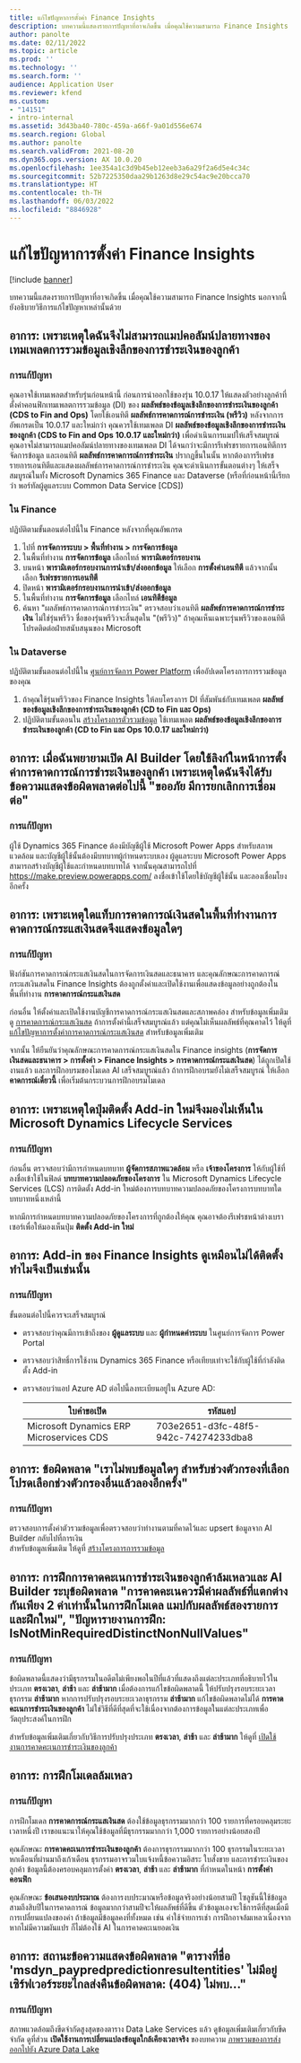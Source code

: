 ```yaml
---
title: แก้ไขปัญหาการตั้งค่า Finance Insights
description: บทความนี้แสดงรายการปัญหาที่อาจเกิดขึ้น เมื่อคุณใช้ความสามารถ Finance Insights นอกจากนี้ ยังอธิบายวิธีการแก้ไขปัญหาเหล่านั้นด้วย
author: panolte
ms.date: 02/11/2022
ms.topic: article
ms.prod: ''
ms.technology: ''
ms.search.form: ''
audience: Application User
ms.reviewer: kfend
ms.custom:
- "14151"
- intro-internal
ms.assetid: 3d43ba40-780c-459a-a66f-9a01d556e674
ms.search.region: Global
ms.author: panolte
ms.search.validFrom: 2021-08-20
ms.dyn365.ops.version: AX 10.0.20
ms.openlocfilehash: 1ee354a1c3d9b45eb12eeb3a6a29f2a6d5e4c34c
ms.sourcegitcommit: 52b7225350daa29b1263d8e29c54ac9e20bcca70
ms.translationtype: HT
ms.contentlocale: th-TH
ms.lasthandoff: 06/03/2022
ms.locfileid: "8846928"
---
```

# <a name="troubleshoot-finance-insights-setup-issues"></a>แก้ไขปัญหาการตั้งค่า Finance Insights

[!include [banner](../includes/banner.md)]

บทความนี้แสดงรายการปัญหาที่อาจเกิดขึ้น เมื่อคุณใช้ความสามารถ Finance Insights นอกจากนี้ ยังอธิบายวิธีการแก้ไขปัญหาเหล่านั้นด้วย

## <a name="symptom-why-cant-i-map-the-customer-payment-insights-data-integration-template-destination-column"></a>อาการ: เพราะเหตุใดฉันจึงไม่สามารถแมปคอลัมน์ปลายทางของเทมเพลตการรวมข้อมูลเชิงลึกของการชำระเงินของลูกค้า

### <a name="resolution"></a>การแก้ปัญหา

คุณอาจใช้เทมเพลตสำหรับรุ่นก่อนหน้านี้ ก่อนการนำออกใช้ของรุ่น 10.0.17 ให้แสดงตัวอย่างลูกค้าที่ตั้งค่าคอนฟิกเทมเพลตการรวมข้อมูล (DI) ของ **ผลลัพธ์ของข้อมูลเชิงลึกของการชำระเงินของลูกค้า (CDS to Fin and Ops)** โดยใช้เอนทิตี **ผลลัพธ์การคาดการณ์การชำระเงิน (พรีวิว)** หลังจากการอัพเกรดเป็น 10.0.17 และใหม่กว่า คุณควรใช้เทมเพลต DI **ผลลัพธ์ของข้อมูลเชิงลึกของการชำระเงินของลูกค้า (CDS to Fin and Ops 10.0.17 และใหม่กว่า)** เพื่อดําเนินการแมปให้เสร็จสมบูรณ์ คุณอาจไม่สามารถแมปคอลัมน์ปลายทางของเทมเพลต DI ได้จนกว่าจะมีการรีเฟรชรายการเอนทิตีการจัดการข้อมูล และเอนทิตี **ผลลัพธ์การคาดการณ์การชำระเงิน** ปรากฏขึ้นในนั้น หากต้องการรีเฟรชรายการเอนทิตีและแสดงผลลัพธ์การคาดการณ์การชำระเงิน คุณจะดําเนินการขั้นตอนต่างๆ ให้เสร็จสมบูรณ์ในทั้ง Microsoft Dynamics 365 Finance และ Dataverse (หรือที่ก่อนหน้านี้เรียกว่า พอร์ทัลผู้ดูแลระบบ Common Data Service \[CDS\])

### <a name="in-finance"></a>ใน Finance

ปฏิบัติตามขั้นตอนต่อไปนี้ใน Finance หลังจากที่คุณอัพเกรด

1. ไปที่ **การจัดการระบบ \> พื้นที่ทำงาน \> การจัดการข้อมูล**
2. ในพื้นที่ทำงาน **การจัดการข้อมูล** เลือกไทล์ **พารามิเตอร์กรอบงาน**
3. บนหน้า **พารามิเตอร์กรอบงานการนําเข้า/ส่งออกข้อมูล** ให้เลือก **การตั้งค่าเอนทิตี** แล้วจากนั้น เลือก **รีเฟรชรายการเอนทิตี**
4. ปิดหน้า **พารามิเตอร์กรอบงานการนําเข้า/ส่งออกข้อมูล**
5. ในพื้นที่ทำงาน **การจัดการข้อมูล** เลือกไทล์ **เอนทิตีข้อมูล**
6. ค้นหา "ผลลัพธ์การคาดการณ์การชำระเงิน" ตรวจสอบว่าเอนทิตี **ผลลัพธ์การคาดการณ์การชำระเงิน** ไม่ใช่รุ่นพรีวิว ชื่อของรุ่นพรีวิวจะสิ้นสุดใน "(พรีวิว)" ถ้าคุณเห็นเฉพาะรุ่นพรีวิวของเอนทิตี โปรดติดต่อฝ่ายสนับสนุนของ Microsoft

### <a name="in-dataverse"></a>ใน Dataverse

ปฏิบัติตามขั้นตอนต่อไปนี้ใน [ศูนย์การจัดการ Power Platform](https://admin.powerplatform.microsoft.com/environments) เพื่ออัปเดตโครงการการรวมข้อมูลของคุณ

1. ถ้าคุณใช้รุ่นพรีวิวของ Finance Insights ให้ลบโครงการ DI ที่สัมพันธ์กับเทมเพลต **ผลลัพธ์ของข้อมูลเชิงลึกของการชำระเงินของลูกค้า (CD to Fin และ Ops)**
2. ปฏิบัติตามขั้นตอนใน [สร้างโครงการตัวรวมข้อมูล](create-data-integrate-project.md) ใช้เทมเพลต **ผลลัพธ์ของข้อมูลเชิงลึกของการชำระเงินของลูกค้า (CD to Fin และ Ops 10.0.17 และใหม่กว่า)**

## <a name="symptom-when-i-try-to-open-ai-builder-by-using-the-links-on-the-customer-payment-predictions-setup-page-why-do-i-receive-the-following-error-message-sorry-theres-been-a-disconnect"></a>อาการ: เมื่อฉันพยายามเปิด AI Builder โดยใช้ลิงก์ในหน้าการตั้งค่าการคาดการณ์การชำระเงินของลูกค้า เพราะเหตุใดฉันจึงได้รับข้อความแสดงข้อผิดพลาดต่อไปนี้ "ขออภัย มีการยกเลิกการเชื่อมต่อ"

### <a name="resolution"></a>การแก้ปัญหา

ผู้ใช้ Dynamics 365 Finance ต้องมีบัญชีผู้ใช้ Microsoft Power Apps สำหรับสภาพแวดล้อม และบัญชีผู้ใช้นั้นต้องมีบทบาทผู้กำหนดระบบเอง ผู้ดูแลระบบ Microsoft Power Apps สามารถสร้างบัญชีผู้ใช้และกําหนดบทบาทได้ จากนั้นคุณสามารถไปที่ <https://make.preview.powerapps.com/> ลงชื่อเข้าใช้โดยใช้บัญชีผู้ใช้นั้น และลองเชื่อมโยงอีกครั้ง

## <a name="symptom-why-doesnt-the-cash-forecast-tab-in-the-cash-flow-forecast-workspace-show-any-data"></a>อาการ: เพราะเหตุใดแท็บการคาดการณ์เงินสดในพื้นที่ทำงานการคาดการณ์กระแสเงินสดจึงแสดงข้อมูลใดๆ

### <a name="resolution"></a>การแก้ปัญหา

ฟังก์ชันการคาดการณ์กระแสเงินสดในการจัดการเงินสดและธนาคาร และคุณลักษณะการคาดการณ์กระแสเงินสดใน Finance Insights ต้องถูกตั้งค่าและเปิดใช้งานเพื่อแสดงข้อมูลอย่างถูกต้องในพื้นที่ทำงาน **การคาดการณ์กระแสเงินสด**

ก่อนอื่น ให้ตั้งค่าและเปิดใช้งานบัญชีการคาดการณ์กระแสเงินสดและสภาพคล่อง สำหรับข้อมูลเพิ่มเติม ดู [การคาดการณ์กระแสเงินสด](../cash-bank-management/cash-flow-forecasting.md) ถ้าการตั้งค่านี้เสร็จสมบูรณ์แล้ว แต่คุณไม่เห็นผลลัพธ์ที่คุณคาดไว้ ให้ดูที่ [แก้ไขปัญหาการตั้งค่าการคาดการณ์กระแสเงินสด](../cash-bank-management/cash-flow-forecasting-tsg.md) สำหรับข้อมูลเพิ่มเติม

จากนั้น ให้ยืนยันว่าคุณลักษณะการคาดการณ์กระแสเงินสดใน Finance insights (**การจัดการเงินสดและธนาคาร \> การตั้งค่า \> Finance Insights \> การคาดการณ์กระแสเงินสด**) ได้ถูกเปิดใช้งานแล้ว และการฝึกอบรมของโมเดล AI เสร็จสมบูรณ์แล้ว ถ้าการฝึกอบรมยังไม่เสร็จสมบูรณ์ ให้เลือก **คาดการณ์เดี๋ยวนี้** เพื่อเริ่มต้นกระบวนการฝึกอบรมโมเดล

## <a name="symptom-why-isnt-the-install-a-new-add-in-button-visible-in-microsoft-dynamics-lifecycle-services"></a>อาการ: เพราะเหตุใดปุ่มติดตั้ง Add-in ใหม่จึงมองไม่เห็นใน Microsoft Dynamics Lifecycle Services

### <a name="resolution"></a>การแก้ปัญหา

ก่อนอื่น ตรวจสอบว่ามีการกำหนดบทบาท **ผู้จัดการสภาพแวดล้อม** หรือ **เจ้าของโครงการ** ให้กับผู้ใช้ที่ลงชื่อเข้าใช้ในฟิลด์ **บทบาทความปลอดภัยของโครงการ** ใน Microsoft Dynamics Lifecycle Services (LCS) การติดตั้ง Add-in ใหม่ต้องการบทบาทความปลอดภัยของโครงการบทบาทใดบทบาทหนึ่งเหล่านี้

หากมีการกำหนดบทบาทความปลอดภัยของโครงการที่ถูกต้องให้คุณ คุณอาจต้องรีเฟรชหน้าต่างเบราเซอร์เพื่อให้มองเห็นปุ่ม **ติดตั้ง Add-in ใหม่**

## <a name="symptom-the-finance-insights-add-in-doesnt-seem-to-be-installing-why-is-that"></a>อาการ: Add-in ของ Finance Insights ดูเหมือนไม่ได้ติดตั้ง ทำไมจึงเป็นเช่นนั้น

### <a name="resolution"></a>การแก้ปัญหา

ขั้นตอนต่อไปนี้ควรจะเสร็จสมบูรณ์

- ตรวจสอบว่าคุณมีการเข้าถึงของ **ผู้ดูแลระบบ** และ **ผู้กำหนดค่าระบบ** ในศูนย์การจัดการ Power Portal
- ตรวจสอบว่าสิทธิ์การใช้งาน Dynamics 365 Finance หรือเทียบเท่าจะใช้กับผู้ใช้ที่กำลังติดตั้ง Add-in
- ตรวจสอบว่าแอป Azure AD ต่อไปนี้ลงทะเบียนอยู่ใน Azure AD: 

  | ใบคำขอเปิด                  | รหัสแอป           |
  | ---------------------------- | ---------------- |
  | Microsoft Dynamics ERP Microservices CDS | 703e2651-d3fc-48f5-942c-74274233dba8 | 
  
## <a name="symptom-error-we-didnt-find-any-data-for-the-selected-filter-range-please-select-a-different-filter-range-and-try-again"></a>อาการ: ข้อผิดพลาด "เราไม่พบข้อมูลใดๆ สำหรับช่วงตัวกรองที่เลือก โปรดเลือกช่วงตัวกรองอื่นแล้วลองอีกครั้ง" 

### <a name="resolution"></a>การแก้ปัญหา

ตรวจสอบการตั้งค่าตัวรวมข้อมูลเพื่อตรวจสอบว่าทำงานตามที่คาดไว้และ upsert ข้อมูลจาก AI Builder กลับไปที่การเงิน  
สำหรับข้อมูลเพิ่มเติม ให้ดูที่ [สร้างโครงการการรวมข้อมูล](../finance-insights/create-data-integrate-project.md)

## <a name="symptom-customer-payment-prediction-training-failed-and-the-ai-builder-error-states-prediction-should-have-only-2-distinct-outcome-values-to-train-the-model-map-to-two-outcomes-and-retrain-training-report-issue-isnotminrequireddistinctnonnullvalues"></a>อาการ: การฝึกการคาดคะเนการชำระเงินของลูกค้าล้มเหลวและ AI Builder ระบุข้อผิดพลาด "การคาดคะเนควรมีค่าผลลัพธ์ที่แตกต่างกันเพียง 2 ค่าเท่านั้นในการฝึกโมเดล แมปกับผลลัพธ์สองรายการและฝึกใหม่", "ปัญหารายงานการฝึก: IsNotMinRequiredDistinctNonNullValues"

### <a name="resolution"></a>การแก้ปัญหา

ข้อผิดพลาดนี้แสดงว่ามีธุรกรรมในอดีตไม่เพียงพอในปีที่แล้วที่แสดงถึงแต่ละประเภทที่อธิบายไว้ในประเภท **ตรงเวลา**, **ล่าช้า** และ **ล่าช้ามาก** เมื่อต้องการแก้ไขข้อผิดพลาดนี้ ให้ปรับปรุงรอบระยะเวลาธุรกรรม **ล่าช้ามาก** หากการปรับปรุงรอบระยะเวลาธุรกรรม **ล่าช้ามาก** แก้ไขข้อผิดพลาดไม่ได้ **การคาดคะเนการชำระเงินของลูกค้า** ไม่ใช่วิธีที่ดีที่สุดที่จะใช้เนื่องจากต้องการข้อมูลในแต่ละประเภทเพื่อวัตถุประสงค์ในการฝึก

สำหรับข้อมูลเพิ่มเติมเกี่ยวกับวิธีการปรับปรุงประเภท **ตรงเวลา**, **ล่าช้า** และ **ล่าช้ามาก** ให้ดูที่ [เปิดใช้งานการคาดคะเนการชำระเงินของลูกค้า](../finance-insights/enable-cust-paymnt-prediction.md)

## <a name="symptom-model-training-failed"></a>อาการ: การฝึกโมเดลล้มเหลว

### <a name="resolution"></a>การแก้ปัญหา

การฝึกโมเดล **การคาดการณ์กระแสเงินสด** ต้องใช้ข้อมูลธุรกรรมมากกว่า 100 รายการที่ครอบคลุมระยะเวลาหนึ่งปี เราขอแนะนาให้คุณใช้ข้อมูลที่มีธุรกรรมมากกว่า 1,000 รายการอย่างน้อยสองปี

คุณลักษณะ **การคาดคะเนการชำระเงินของลูกค้า** ต้องการธุรกรรมมากกว่า 100 ธุรกรรมในระยะเวลาหกเดือนที่ผ่านมาถึงเก้าเดือน ธุรกรรมอาจรวมใบแจ้งหนี้ข้อความอิสระ ใบสั่งขาย และการชำระเงินของลูกค้า ข้อมูลนี้ต้องครอบคลุมการตั้งค่า **ตรงเวลา**, **ล่าช้า** และ **ล่าช้ามาก** ที่กำหนดในหน้า **การตั้งค่าคอนฟิก**    

คุณลักษณะ **ข้อเสนองบประมาณ** ต้องการงบประมาณหรือข้อมูลจริงอย่างน้อยสามปี โซลูชันนี้ใช้ข้อมูลสามถึงสิบปีในการคาดการณ์ ข้อมูลมากกว่าสามปีจะให้ผลลัพธ์ที่ดีขึ้น ตัวข้อมูลเองจะใช้การดีที่สุดเมื่อมีการเปลี่ยนแปลงของค่า ถ้าข้อมูลมีข้อมูลคงที่ทั้งหมด เช่น ค่าใช้จ่ายการเช่า การฝึกอาจล้มเหลวเนื่องจากหากไม่มีความผันแปร ก็ไม่ต้องใช้ AI ในการคาดคะเนยอดเงิน

## <a name="symptom-error-message-states-that-the-table-with-name-msdyn_paypredpredictionresultentities-does-not-exist-the-remote-server-returned-an-error-404-not-found"></a>อาการ: สถานะข้อความแสดงข้อผิดพลาด "ตารางที่ชื่อ 'msdyn_paypredpredictionresultentities' ไม่มีอยู่ เซิร์ฟเวอร์ระยะไกลส่งคืนข้อผิดพลาด: (404) ไม่พบ..."

### <a name="resolution"></a>การแก้ปัญหา

สภาพแวดล้อมถึงขีดจํากัดสูงสุดของตาราง Data Lake Services แล้ว ดูข้อมูลเพิ่มเติมเกี่ยวกับขีดจํากัด ดูที่ส่วน **เปิดใช้งานการเปลี่ยนแปลงข้อมูลใกล้เคียงเวลาจริง** ของบทความ [ภาพรวมของการส่งออกไปยัง Azure Data Lake](../../fin-ops-core/dev-itpro/data-entities/Azure-Data-Lake-GA-version-overview.md)
